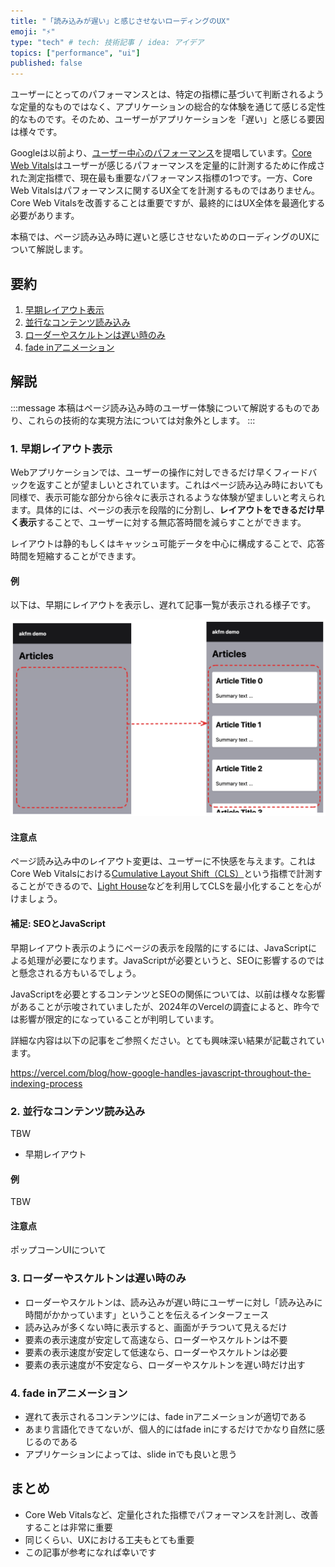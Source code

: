 ```yaml
---
title: "「読み込みが遅い」と感じさせないローディングのUX"
emoji: "⚡️"
type: "tech" # tech: 技術記事 / idea: アイデア
topics: ["performance", "ui"]
published: false
---
```


ユーザーにとってのパフォーマンスとは、特定の指標に基づいて判断されるような定量的なものではなく、アプリケーションの総合的な体験を通じて感じる定性的なものです。そのため、ユーザーがアプリケーションを「遅い」と感じる要因は様々です。

Googleは以前より、[ユーザー中心のパフォーマンス](https://web.dev/articles/user-centric-performance-metrics?hl=ja)を提唱しています。[Core Web Vitals](https://developers.google.com/search/docs/appearance/core-web-vitals?hl=ja)はユーザーが感じるパフォーマンスを定量的に計測するために作成された測定指標で、現在最も重要なパフォーマンス指標の1つです。一方、Core Web Vitalsはパフォーマンスに関するUX全てを計測するものではありません。Core Web Vitalsを改善することは重要ですが、最終的にはUX全体を最適化する必要があります。

本稿では、ページ読み込み時に遅いと感じさせないためのローディングのUXについて解説します。

## 要約

1. [早期レイアウト表示](#1-早期レイアウト表示)
2. [並行なコンテンツ読み込み](#2-並行なコンテンツ読み込み)
3. [ローダーやスケルトンは遅い時のみ](#3-ローダーやスケルトンは遅い時のみ)
4. [fade inアニメーション](#4-fade-inアニメーション)

## 解説

:::message
本稿はページ読み込み時のユーザー体験について解説するものであり、これらの技術的な実現方法については対象外とします。
:::

### 1. 早期レイアウト表示

Webアプリケーションでは、ユーザーの操作に対しできるだけ早くフィードバックを返すことが望ましいとされています。これはページ読み込み時においても同様で、表示可能な部分から徐々に表示されるような体験が望ましいと考えられます。具体的には、ページの表示を段階的に分割し、**レイアウトをできるだけ早く表示**することで、ユーザーに対する無応答時間を減らすことができます。

レイアウトは静的もしくはキャッシュ可能データを中心に構成することで、応答時間を短縮することができます。

#### 例

以下は、早期にレイアウトを表示し、遅れて記事一覧が表示される様子です。

![レイアウト表示](/images/ux-tips-avoid-slowness/layout.png)

#### 注意点

ページ読み込み中のレイアウト変更は、ユーザーに不快感を与えます。これはCore Web Vitalsにおける[Cumulative Layout Shift（CLS）](https://web.dev/articles/cls?hl=ja)という指標で計測することができるので、[Light House](https://developer.chrome.com/docs/lighthouse/overview?hl=ja)などを利用してCLSを最小化することを心がけましょう。

#### 補足: SEOとJavaScript

早期レイアウト表示のようにページの表示を段階的にするには、JavaScriptによる処理が必要になります。JavaScriptが必要というと、SEOに影響するのではと懸念される方もいるでしょう。

JavaScriptを必要とするコンテンツとSEOの関係については、以前は様々な影響があることが示唆されていましたが、2024年のVercelの調査によると、昨今では影響が限定的になっていることが判明しています。

詳細な内容は以下の記事をご参照ください。とても興味深い結果が記載されています。

https://vercel.com/blog/how-google-handles-javascript-throughout-the-indexing-process

### 2. 並行なコンテンツ読み込み

TBW

- 早期レイアウト

#### 例

TBW

#### 注意点

ポップコーンUIについて

### 3. ローダーやスケルトンは遅い時のみ

- ローダーやスケルトンは、読み込みが遅い時にユーザーに対し「読み込みに時間がかかっています」ということを伝えるインターフェース
- 読み込みが多くない時に表示すると、画面がチラついて見えるだけ
- 要素の表示速度が安定して高速なら、ローダーやスケルトンは不要
- 要素の表示速度が安定して低速なら、ローダーやスケルトンは必要
- 要素の表示速度が不安定なら、ローダーやスケルトンを遅い時だけ出す

### 4. fade inアニメーション

- 遅れて表示されるコンテンツには、fade inアニメーションが適切である
- あまり言語化できてないが、個人的にはfade inにするだけでかなり自然に感じるのである
- アプリケーションによっては、slide inでも良いと思う

## まとめ

- Core Web Vitalsなど、定量化された指標でパフォーマンスを計測し、改善することは非常に重要
- 同じくらい、UXにおける工夫もとても重要
- この記事が参考になれば幸いです
